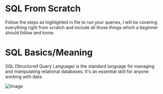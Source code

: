 # SQL From Scratch
Follow the steps as highlighted in file to run your queries, I will be covering everything right from scratch and include all those things
which a beginner should follow and know. 

# SQL Basics/Meaning
SQL (Structured Query Language) is the standard language for managing and manipulating relational databases. It's an essential skill for 
anyone working with data. 

![Image](https://github.com/user-attachments/assets/5d4afc0f-2aa1-48f5-b9ed-84a78aa3db2b)
